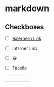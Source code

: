 # markdown

## Checkboxes

- [ ] [externern Link](https://docs.github.com/de)
- [ ] interner Link
- [ ] :grinning:
- [ ] Tabelle



|   |   |   |   |   |
|---|---|---|---|---|
|   |   |   |   |   |
|   |   |   |   |   |
|   |   |   |   |   |
